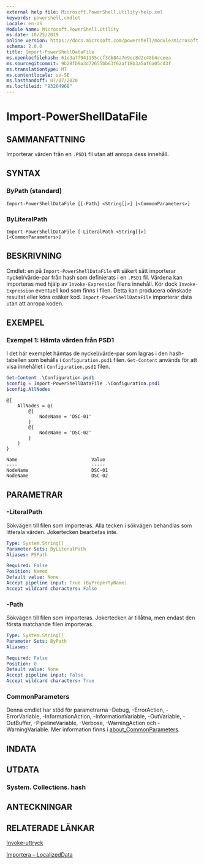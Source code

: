```yaml
---
external help file: Microsoft.PowerShell.Utility-help.xml
keywords: powershell,cmdlet
Locale: en-US
Module Name: Microsoft.PowerShell.Utility
ms.date: 10/25/2019
online version: https://docs.microsoft.com/powershell/module/microsoft.powershell.utility/import-powershelldatafile?view=powershell-5.1&WT.mc_id=ps-gethelp
schema: 2.0.0
title: Import-PowerShellDataFile
ms.openlocfilehash: 61e3a7f941155ccf3db84a7e9ec8d2c48b4cceea
ms.sourcegitcommit: 9b28fb9a3d72655bb63f62af18b3a5af6a05cd3f
ms.translationtype: MT
ms.contentlocale: sv-SE
ms.lasthandoff: 07/07/2020
ms.locfileid: "93264968"
---
```

# Import-PowerShellDataFile

## SAMMANFATTNING
Importerar värden från en `.PSD1` fil utan att anropa dess innehåll.

## SYNTAX

### ByPath (standard)

```
Import-PowerShellDataFile [[-Path] <String[]>] [<CommonParameters>]
```

### ByLiteralPath

```
Import-PowerShellDataFile [-LiteralPath <String[]>] [<CommonParameters>]
```

## BESKRIVNING

Cmdlet: en på `Import-PowerShellDataFile` ett säkert sätt importerar nyckel/värde-par från hash som definierats i en `.PSD1` fil. Värdena kan importeras med hjälp av `Invoke-Expression` filens innehåll.
Kör dock `Invoke-Expression` eventuell kod som finns i filen. Detta kan producera oönskade resultat eller köra osäker kod. `Import-PowerShellDataFile` importerar data utan att anropa koden.

## EXEMPEL

### Exempel 1: Hämta värden från PSD1

I det här exemplet hämtas de nyckel/värde-par som lagras i den hash-tabellen som behålls i `Configuration.psd1` filen. `Get-Content` används för att visa innehållet i `Configuration.psd1` filen.

```powershell
Get-Content .\Configuration.psd1
$config = Import-PowerShellDataFile .\Configuration.psd1
$config.AllNodes
```

```Output
@{
    AllNodes = @(
        @{
            NodeName = 'DSC-01'
        }
        @{
            NodeName = 'DSC-02'
        }
    )
}

Name                           Value
----                           -----
NodeName                       DSC-01
NodeName                       DSC-02
```

## PARAMETRAR

### -LiteralPath

Sökvägen till filen som importeras. Alla tecken i sökvägen behandlas som litterala värden.
Jokertecken bearbetas inte.

```yaml
Type: System.String[]
Parameter Sets: ByLiteralPath
Aliases: PSPath

Required: False
Position: Named
Default value: None
Accept pipeline input: True (ByPropertyName)
Accept wildcard characters: False
```

### -Path

Sökvägen till filen som importeras. Jokertecken är tillåtna, men endast den första matchande filen importeras.

```yaml
Type: System.String[]
Parameter Sets: ByPath
Aliases:

Required: False
Position: 0
Default value: None
Accept pipeline input: False
Accept wildcard characters: True
```

### CommonParameters

Denna cmdlet har stöd för parametrarna -Debug, -ErrorAction, -ErrorVariable, -InformationAction, -InformationVariable, -OutVariable, -OutBuffer, -PipelineVariable, -Verbose, -WarningAction och -WarningVariable. Mer information finns i [about_CommonParameters](../Microsoft.PowerShell.Core/About/about_CommonParameters.md).

## INDATA

## UTDATA

### System. Collections. hash

## ANTECKNINGAR

## RELATERADE LÄNKAR

[Invoke-uttryck](Invoke-Expression.md)

[Importera – LocalizedData](Import-LocalizedData.md)
